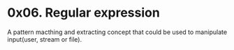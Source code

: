 # 0x06. Regular expression

A pattern macthing and extracting concept that could be used to manipulate input(user, stream or file).
